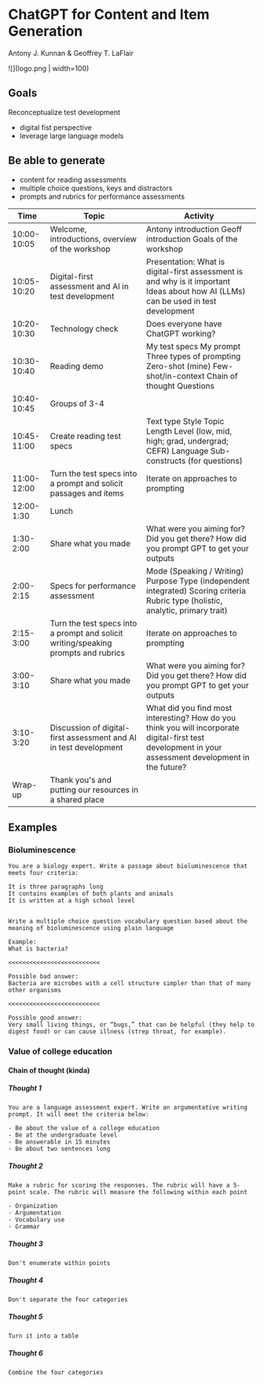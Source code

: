 # ChatGPT for Content and Item Generation

Antony J. Kunnan & Geoffrey T. LaFlair

![](logo.png | width=100)

## Goals
Reconceptualize test development 
- digital fist perspective
- leverage large language models

## Be able to generate 
- content for reading assessments
- multiple choice questions, keys and distractors
- prompts and rubrics for performance assessments

| Time        | Topic                                                                              | Activity                                                                                                                                               |
|-------------|------------------------------------------------------------------------------------|--------------------------------------------------------------------------------------------------------------------------------------------------------|
| 10:00-10:05 | Welcome, introductions, overview of the workshop                                   | Antony introduction Geoff introduction Goals of the workshop	                                                                                           |
| 10:05-10:20 | Digital-first assessment and AI in test development                                | Presentation: What is digital-first assessment is and why is it important Ideas about how AI (LLMs) can be used in test development                    |
| 10:20-10:30 | Technology check                                                                   | Does everyone have ChatGPT working?                                                                                                                    |
| 10:30-10:40 | Reading demo                                                                       | My test specs My prompt Three types of prompting Zero-shot (mine) Few-shot/in-context Chain of thought Questions                                       |
| 10:40-10:45 | Groups of 3-4                                                                      |                                                                                                                                                        |
| 10:45-11:00 | Create reading test specs                                                          | Text type Style Topic Length Level (low, mid, high; grad, undergrad; CEFR) Language Sub-constructs (for questions)                                     |
| 11:00-12:00 | Turn the test specs into a prompt and solicit passages and items                   | Iterate on approaches to prompting                                                                                                                     |
| 12:00-1:30  | Lunch                                                                              |                                                                                                                                                        |
| 1:30-2:00   | Share what you made                                                                | What were you aiming for? Did you get there? How did you prompt GPT to get your outputs                                                                |
| 2:00-2:15   | Specs for performance assessment                                                   | Mode (Speaking / Writing) Purpose Type (independent integrated) Scoring criteria Rubric type (holistic, analytic, primary trait)                       |
| 2:15-3:00   | Turn the test specs into a prompt and solicit writing/speaking prompts and rubrics | Iterate on approaches to prompting                                                                                                                     |
| 3:00-3:10   | Share what you made                                                                | What were you aiming for? Did you get there? How did you prompt GPT to get your outputs                                                                |
| 3:10-3:20   | Discussion of digital-first assessment and AI in test development                  | What did you find most interesting? How do you think you will incorporate digital-first test development in your assessment development in the future? |
| Wrap-up     | Thank you's and putting our resources in a shared place                            |                                                                                                                                                        |


## Examples

### Bioluminescence

```
You are a biology expert. Write a passage about bioluminescence that meets four criteria:

It is three paragraphs long
It contains examples of both plants and animals
It is written at a high school level


Write a multiple choice question vocabulary question based about the meaning of bioluminescence using plain language

Example:
What is bacteria?

<<<<<<<<<<<<<<<<<<<<<<<<<<

Possible bad answer:
Bacteria are microbes with a cell structure simpler than that of many other organisms

<<<<<<<<<<<<<<<<<<<<<<<<<<

Possible good answer:
Very small living things, or “bugs,” that can be helpful (they help to digest food) or can cause illness (strep throat, for example).
```

### Value of college education

#### Chain of thought (kinda)

##### Thought 1


```
You are a language assessment expert. Write an argumentative writing prompt. It will meet the criteria below:

- Be about the value of a college education
- Be at the undergraduate level
- Be answerable in 15 minutes
- Be about two sentences long
```

##### Thought 2

```
Make a rubric for scoring the responses. The rubric will have a 5-point scale. The rubric will measure the following within each point

- Organization
- Argumentation
- Vocabulary use
- Grammar
```

##### Thought 3

```
Don't enumerate within points
```

##### Thought 4

```
Don't separate the four categories
```

##### Thought 5

```
Turn it into a table
```

##### Thought 6

```
Combine the four categories
```
